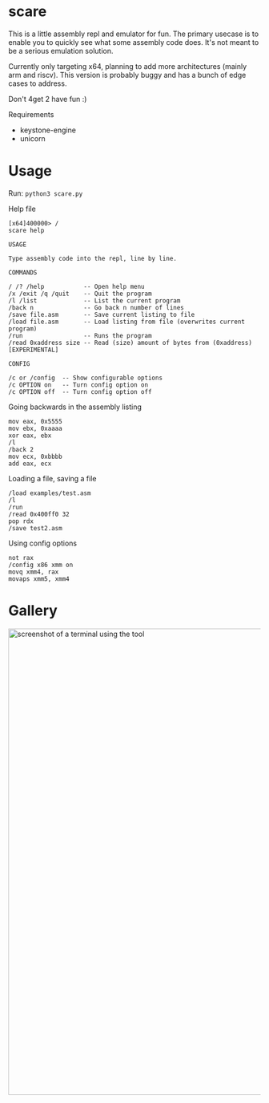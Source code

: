 # scare

This is a little assembly repl and emulator for fun. The primary usecase is to enable you to quickly see what some assembly code does. It's not meant to be a serious emulation solution.

Currently only targeting x64, planning to add more architectures (mainly arm and riscv). This version is probably buggy and has a bunch of edge cases to address.

Don't 4get 2 have fun :)

Requirements
- keystone-engine
- unicorn

# Usage

Run: `python3 scare.py`

Help file
```
[x64]400000> /
scare help

USAGE

Type assembly code into the repl, line by line.

COMMANDS

/ /? /help           -- Open help menu
/x /exit /q /quit    -- Quit the program
/l /list             -- List the current program
/back n              -- Go back n number of lines
/save file.asm       -- Save current listing to file
/load file.asm       -- Load listing from file (overwrites current program)
/run                 -- Runs the program
/read 0xaddress size -- Read (size) amount of bytes from (0xaddress) [EXPERIMENTAL]

CONFIG

/c or /config  -- Show configurable options
/c OPTION on   -- Turn config option on
/c OPTION off  -- Turn config option off
```

Going backwards in the assembly listing
```
mov eax, 0x5555
mov ebx, 0xaaaa
xor eax, ebx
/l
/back 2
mov ecx, 0xbbbb
add eax, ecx
```

Loading a file, saving a file
```
/load examples/test.asm
/l
/run
/read 0x400ff0 32
pop rdx
/save test2.asm
```

Using config options

```
not rax
/config x86 xmm on
movq xmm4, rax
movaps xmm5, xmm4
```

# Gallery

<img width="930" alt="screenshot of a terminal using the tool" src="https://user-images.githubusercontent.com/26436276/223965913-5661081e-b078-4042-ae48-d8fc50452a30.png">


